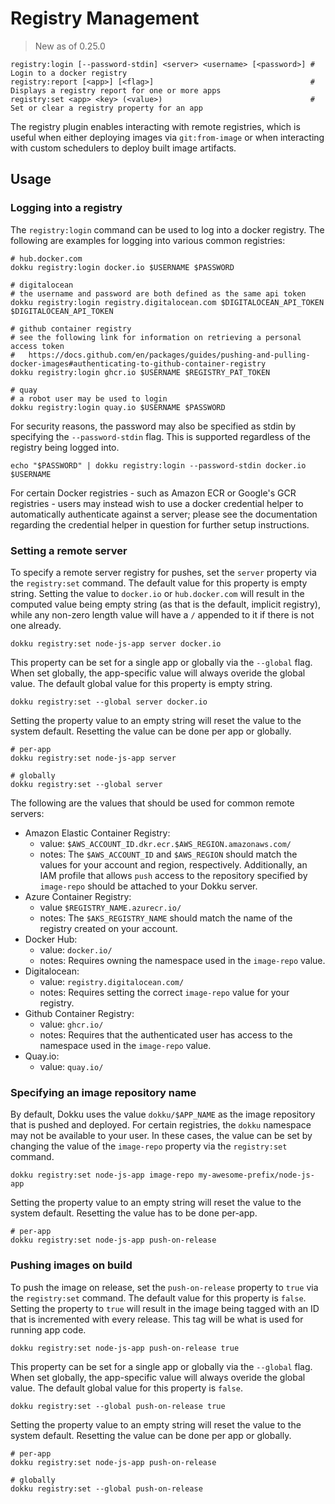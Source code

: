 # Registry Management

> New as of 0.25.0

```
registry:login [--password-stdin] <server> <username> [<password>] # Login to a docker registry
registry:report [<app>] [<flag>]                                   # Displays a registry report for one or more apps
registry:set <app> <key> (<value>)                                 # Set or clear a registry property for an app
```

The registry plugin enables interacting with remote registries, which is useful when either deploying images via `git:from-image` or when interacting with custom schedulers to deploy built image artifacts.

## Usage

### Logging into a registry

The `registry:login` command can be used to log into a docker registry. The following are examples for logging into various common registries:

```shell
# hub.docker.com
dokku registry:login docker.io $USERNAME $PASSWORD

# digitalocean
# the username and password are both defined as the same api token
dokku registry:login registry.digitalocean.com $DIGITALOCEAN_API_TOKEN $DIGITALOCEAN_API_TOKEN

# github container registry
# see the following link for information on retrieving a personal access token
#   https://docs.github.com/en/packages/guides/pushing-and-pulling-docker-images#authenticating-to-github-container-registry
dokku registry:login ghcr.io $USERNAME $REGISTRY_PAT_TOKEN

# quay
# a robot user may be used to login
dokku registry:login quay.io $USERNAME $PASSWORD
```

For security reasons, the password may also be specified as stdin by specifying the `--password-stdin` flag. This is supported regardless of the registry being logged into.

```shell
echo "$PASSWORD" | dokku registry:login --password-stdin docker.io $USERNAME
```

For certain Docker registries - such as Amazon ECR or Google's GCR registries - users may instead wish to use a docker credential helper to automatically authenticate against a server; please see the documentation regarding the credential helper in question for further setup instructions.

### Setting a remote server

To specify a remote server registry for pushes, set the `server` property via the `registry:set` command. The default value for this property is empty string. Setting the value to `docker.io` or `hub.docker.com` will result in the computed value being empty string (as that is the default, implicit registry), while any non-zero length value will have a `/` appended to it if there is not one already.

```shell
dokku registry:set node-js-app server docker.io
```

This property can be set for a single app or globally via the `--global` flag. When set globally, the app-specific value will always overide the global value. The default global value for this property is empty string.

```shell
dokku registry:set --global server docker.io
```

Setting the property value to an empty string will reset the value to the system default. Resetting the value can be done per app or globally.

```shell
# per-app
dokku registry:set node-js-app server

# globally
dokku registry:set --global server
```

The following are the values that should be used for common remote servers:

- Amazon Elastic Container Registry:
  - value: `$AWS_ACCOUNT_ID.dkr.ecr.$AWS_REGION.amazonaws.com/`
  - notes: The `$AWS_ACCOUNT_ID` and `$AWS_REGION` should match the values for your account and region, respectively. Additionally, an IAM profile that allows `push` access to the repository specified by `image-repo` should be attached to your Dokku server.
- Azure Container Registry:
  - value `$REGISTRY_NAME.azurecr.io/`
  - notes: The `$AKS_REGISTRY_NAME` should match the name of the registry created on your account.
- Docker Hub:
  - value: `docker.io/`
  - notes: Requires owning the namespace used in the `image-repo` value.
- Digitalocean:
  - value: `registry.digitalocean.com/`
  - notes: Requires setting the correct `image-repo` value for your registry.
- Github Container Registry:
  - value: `ghcr.io/`
  - notes: Requires that the authenticated user has access to the namespace used in the `image-repo` value.
- Quay.io:
  - value: `quay.io/`

### Specifying an image repository name

By default, Dokku uses the value `dokku/$APP_NAME` as the image repository that is pushed and deployed. For certain registries, the `dokku` namespace may not be available to your user. In these cases, the value can be set by changing the value of the `image-repo` property via the `registry:set` command.

```shell
dokku registry:set node-js-app image-repo my-awesome-prefix/node-js-app
```

Setting the property value to an empty string will reset the value to the system default. Resetting the value has to be done per-app.

```shell
# per-app
dokku registry:set node-js-app push-on-release
```

### Pushing images on build

To push the image on release, set the `push-on-release` property to `true` via the `registry:set` command. The default value for this property is `false`. Setting the property to `true` will result in the image being tagged with an ID that is incremented with every release. This tag will be what is used for running app code.

```shell
dokku registry:set node-js-app push-on-release true
```

This property can be set for a single app or globally via the `--global` flag. When set globally, the app-specific value will always overide the global value. The default global value for this property is `false`.

```shell
dokku registry:set --global push-on-release true
```

Setting the property value to an empty string will reset the value to the system default. Resetting the value can be done per app or globally.

```shell
# per-app
dokku registry:set node-js-app push-on-release

# globally
dokku registry:set --global push-on-release
```
